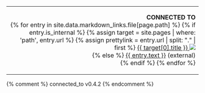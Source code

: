 
<table style="width:100%">
  <tr>
    <td align="right">
    <p>
    <b>CONNECTED TO</b><br>
    {% for entry in site.data.markdown_links.file[page.path] %}
    {% if entry.is_internal %}
    {% assign target = site.pages | where: 'path', entry.url %}
    {% assign prettylink = entry.url | split: "." | first %}
    <a class="link" href="{{ site.url }}/{{ prettylink }}">
       {{ target[0].title }}
       <img class="preview" src="{{ target[0].icon_link }}">
    </a><br>
    {% else %}
    <a href="{{ entry.url }}" target="_blank">{{ entry.text }}</a> (external)<br>
    {% endif %}
    {% endfor %}
    </p>
    </td>
  </tr>
</table>

{% comment %}
connected_to v0.4.2
{% endcomment %}
